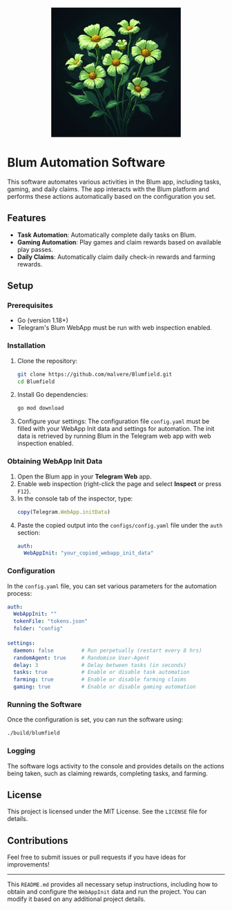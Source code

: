 <p align="center">
  <img src=".github/1.webp" alt="Blum Automation Screenshot" width="300"/>
</p>

# Blum Automation Software

This software automates various activities in the Blum app, including tasks, gaming, and daily claims. The app interacts with the Blum platform and performs these actions automatically based on the configuration you set.

## Features

- **Task Automation**: Automatically complete daily tasks on Blum.
- **Gaming Automation**: Play games and claim rewards based on available play passes.
- **Daily Claims**: Automatically claim daily check-in rewards and farming rewards.

## Setup

### Prerequisites

- Go (version 1.18+)
- Telegram's Blum WebApp must be run with web inspection enabled.

### Installation

1. Clone the repository:
   ```bash
   git clone https://github.com/malvere/Blumfield.git
   cd Blumfield
   ```

2. Install Go dependencies:
   ```bash
   go mod download
   ```

3. Configure your settings:
   The configuration file `config.yaml` must be filled with your WebApp Init data and settings for automation. The init data is retrieved by running Blum in the Telegram web app with web inspection enabled.

### Obtaining WebApp Init Data

1. Open the Blum app in your **Telegram Web** app.
2. Enable web inspection (right-click the page and select **Inspect** or press `F12`).
3. In the console tab of the inspector, type:
   ```javascript
   copy(Telegram.WebApp.initData)
   ```
4. Paste the copied output into the `configs/config.yaml` file under the `auth` section:
   ```yaml
   auth:
     WebAppInit: "your_copied_webapp_init_data"
   ```

### Configuration

In the `config.yaml` file, you can set various parameters for the automation process:

```yaml
auth:
  WebAppInit: ""
  tokenFile: "tokens.json"
  folder: "config"

settings:
  daemon: false         # Run perpetually (restart every 8 hrs)
  randomAgent: true     # Randomise User-Agent
  delay: 3              # Delay between tasks (in seconds)
  tasks: true           # Enable or disable task automation
  farming: true         # Enable or disable farming claims
  gaming: true          # Enable or disable gaming automation
```

### Running the Software

Once the configuration is set, you can run the software using:

```bash
./build/blumfield
```

### Logging

The software logs activity to the console and provides details on the actions being taken, such as claiming rewards, completing tasks, and farming.

## License

This project is licensed under the MIT License. See the `LICENSE` file for details.

## Contributions

Feel free to submit issues or pull requests if you have ideas for improvements!

---

This `README.md` provides all necessary setup instructions, including how to obtain and configure the `WebAppInit` data and run the project. You can modify it based on any additional project details.
